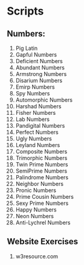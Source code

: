 # Scripts

## Numbers:

1. Pig Latin
2. Gapful Numbers
3. Deficient Numbers
4. Abundant Numbers
5. Armstrong Numbers
6. Disarium Numbers
7. Emirp Numbers
8. Spy Numbers
9. Automorphic Numbers
10. Harshad Numbers
11. Fisher Numbers
12. Lab Numbers
13. Pandigital Numbers
14. Perfect Numbers
15. Ugly Numbers
16. Leyland Numbers
17. Composite Numbers
18. Trimorphic Numbers
19. Twin Prime Numbers
20. SemiPrime Numbers
21. Palindrome Numbers
22. Neighbor Numbers
23. Pronic Numbers
24. Prime Cousin Numbers
25. Sexy Prime Numbers
26. Happy Numbers
27. Neon Numbers
28. Anti-Lychrel Numbers


## Website Exercises
1. w3resource.com